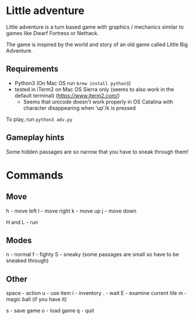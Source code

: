 # Little adventure

Little adventure is a turn based game with graphics / mechanics similar to games like Dwarf Fortress or Nethack.

The game is inspired by the world and story of an old game called Little Big Adventure.

Requirements
---
- Python3  (On Mac OS run `brew install python3`)
- tested in iTerm2 on Mac OS Sierra only (seems to also work in the default terminal) (https://www.iterm2.com/)
    - Seems that unicode doesn't work properly in OS Catalina with character disappearing when 'up'/k is pressed

To play, run `python3 adv.py`

## Gameplay hints

Some hidden passages are so narrow that you have to sneak through them!

# Commands

## Move
h - move left
l - move right
k - move up
j - move down

H and L - run

## Modes
n - normal
f - fighty
S - sneaky  (some passages are small so have to be sneaked through)


## Other
space - action
u - use item
i - inventory
. - wait
E - examine current tile
m - magic ball (if you have it)


s - save game
o - load game
q - quit
